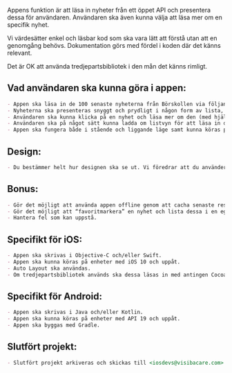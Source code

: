 Appens funktion är att läsa in nyheter från ett öppet API och presentera dessa för användaren. Användaren ska även kunna välja att läsa mer om en specifik nyhet.

Vi värdesätter enkel och läsbar kod som ska vara lätt att förstå utan att en genomgång behövs. Dokumentation görs med fördel i koden där det känns relevant.

Det är OK att använda tredjepartsbibliotek i den mån det känns rimligt.

## Vad användaren ska kunna göra i appen:

```markdown
- Appen ska läsa in de 100 senaste nyheterna från Börskollen via följande länk: [https://www.borskollen.se/api/v3/news?ids=1,2,3,4,5,6,7,8,9,10,11](https://www.borskollen.se/api/v3/news?ids=1,2,3,4,5,6,7,8,9,10,11)
- Nyheterna ska presenteras snyggt och prydligt i någon form av lista, bilder ska vara med om det finns en kopplad till nyheten.
- Användaren ska kunna klicka på en nyhet och läsa mer om den (med hjälp av webUrl) utan att lämna appen.
- Användaren ska på något sätt kunna ladda om listvyn för att läsa in de 100 senaste nyheterna igen.
- Appen ska fungera både i stående och liggande läge samt kunna köras på olika skärmstorlekar.
```

## Design:

```markdown
- Du bestämmer helt hur designen ska se ut. Vi föredrar att du använder standardkomponenter i den mån det är möjligt.
```

## Bonus:

```markdown
- Gör det möjligt att använda appen offline genom att cacha senaste resultatet och på något sätt presentera för användaren att man inte kan läsa mer om nyheten.
- Gör det möjligt att “favoritmarkera” en nyhet och lista dessa i en egen lista.
- Hantera fel som kan uppstå.
```

## Specifikt för iOS:

```markdown
- Appen ska skrivas i Objective-C och/eller Swift.
- Appen ska kunna köras på enheter med iOS 10 och uppåt.
- Auto Layout ska användas.
- Om tredjepartsbibliotek används ska dessa läsas in med antingen Cocoapods, Carthage eller Swift Package Manager.
```

## Specifikt för Android:

```markdown
- Appen ska skrivas i Java och/eller Kotlin.
- Appen ska kunna köras på enheter med API 19 och uppåt.
- Appen ska byggas med Gradle.
```

## Slutfört projekt:
```markdown
- Slutfört projekt arkiveras och skickas till <iosdevs@visibacare.com> (iOS) eller <mailto:androiddevs@visibacare.com> (Android) beroende på tjänst som söks.
```